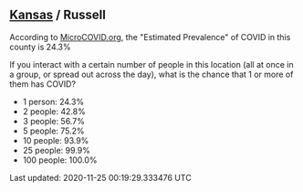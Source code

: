 
## [Kansas](/united-states/kansas) / Russell

According to [MicroCOVID.org](http://microcovid.org),
the "Estimated Prevalence" of COVID in this county is 24.3%

If you interact with a certain number of people in this location
(all at once in a group, or spread out across the day), what is the chance that
1 or more of them has COVID?

- 1 person: 24.3%
- 2 people: 42.8%
- 3 people: 56.7%
- 5 people: 75.2%
- 10 people: 93.9%
- 25 people: 99.9%
- 100 people: 100.0%

Last updated: 2020-11-25 00:19:29.333476 UTC
